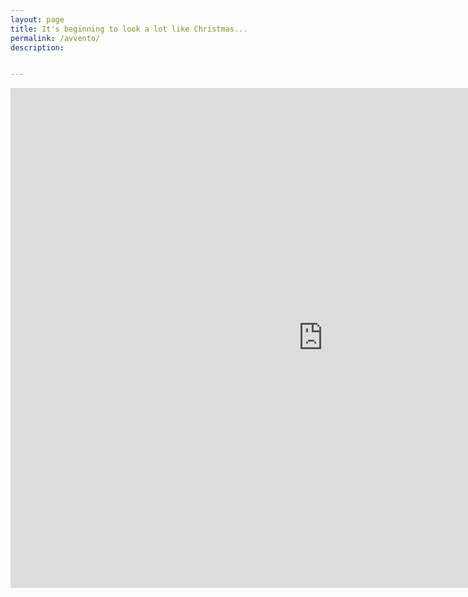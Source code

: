 ```yaml
---
layout: page
title: It's beginning to look a lot like Christmas...
permalink: /avvento/
description: 


---
```


<iframe src="https://adventmyfriend.com/206284/02ab018c57/?embed" width="1000" height="800" frameborder="0"></iframe>